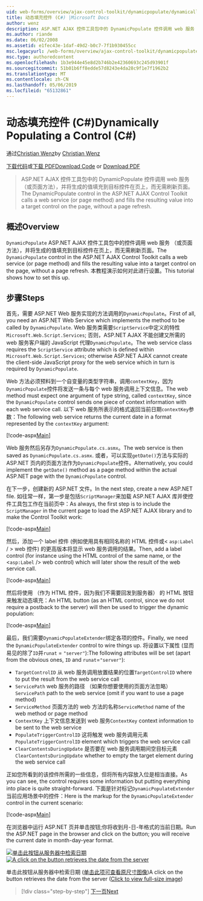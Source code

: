 ```yaml
---
uid: web-forms/overview/ajax-control-toolkit/dynamicpopulate/dynamically-populating-a-control-cs
title: 动态填充控件 (C#) |Microsoft Docs
author: wenz
description: ASP.NET AJAX 控件工具包中的 DynamicPopulate 控件调用 web 服务 （或页面方法），并将生成的值填充到 t 上的目标控件...
ms.author: riande
ms.date: 06/02/2008
ms.assetid: e1fec43e-1daf-49d2-b0c7-7f1b930455cc
msc.legacyurl: /web-forms/overview/ajax-control-toolkit/dynamicpopulate/dynamically-populating-a-control-cs
msc.type: authoredcontent
ms.openlocfilehash: 1b3e944e45e8d2b746b2e42360693c245d93901f
ms.sourcegitcommit: 51b01b6ff8edde57d8243e4da28c9f1e7f1962b2
ms.translationtype: MT
ms.contentlocale: zh-CN
ms.lasthandoff: 05/06/2019
ms.locfileid: "65132861"
---
```

# <a name="dynamically-populating-a-control-c"></a><span data-ttu-id="f5e66-103">动态填充控件 (C#)</span><span class="sxs-lookup"><span data-stu-id="f5e66-103">Dynamically Populating a Control (C#)</span></span>

<span data-ttu-id="f5e66-104">通过[Christian Wenz](https://github.com/wenz)</span><span class="sxs-lookup"><span data-stu-id="f5e66-104">by [Christian Wenz](https://github.com/wenz)</span></span>

<span data-ttu-id="f5e66-105">[下载代码](http://download.microsoft.com/download/d/8/f/d8f2f6f9-1b7c-46ad-9252-e1fc81bdea3e/dynamicpopulate0.cs.zip)或[下载 PDF](http://download.microsoft.com/download/b/6/a/b6ae89ee-df69-4c87-9bfb-ad1eb2b23373/dynamicpopulate0CS.pdf)</span><span class="sxs-lookup"><span data-stu-id="f5e66-105">[Download Code](http://download.microsoft.com/download/d/8/f/d8f2f6f9-1b7c-46ad-9252-e1fc81bdea3e/dynamicpopulate0.cs.zip) or [Download PDF](http://download.microsoft.com/download/b/6/a/b6ae89ee-df69-4c87-9bfb-ad1eb2b23373/dynamicpopulate0CS.pdf)</span></span>

> <span data-ttu-id="f5e66-106">ASP.NET AJAX 控件工具包中的 DynamicPopulate 控件调用 web 服务 （或页面方法），并将生成的值填充到目标控件在页上，而无需刷新页面。</span><span class="sxs-lookup"><span data-stu-id="f5e66-106">The DynamicPopulate control in the ASP.NET AJAX Control Toolkit calls a web service (or page method) and fills the resulting value into a target control on the page, without a page refresh.</span></span>

## <a name="overview"></a><span data-ttu-id="f5e66-107">概述</span><span class="sxs-lookup"><span data-stu-id="f5e66-107">Overview</span></span>

<span data-ttu-id="f5e66-108">`DynamicPopulate` ASP.NET AJAX 控件工具包中的控件调用 web 服务 （或页面方法），并将生成的值填充到目标控件在页上，而无需刷新页面。</span><span class="sxs-lookup"><span data-stu-id="f5e66-108">The `DynamicPopulate` control in the ASP.NET AJAX Control Toolkit calls a web service (or page method) and fills the resulting value into a target control on the page, without a page refresh.</span></span> <span data-ttu-id="f5e66-109">本教程演示如何对此进行设置。</span><span class="sxs-lookup"><span data-stu-id="f5e66-109">This tutorial shows how to set this up.</span></span>

## <a name="steps"></a><span data-ttu-id="f5e66-110">步骤</span><span class="sxs-lookup"><span data-stu-id="f5e66-110">Steps</span></span>

<span data-ttu-id="f5e66-111">首先，需要 ASP.NET Web 服务实现的方法调用的`DynamicPopulate`。</span><span class="sxs-lookup"><span data-stu-id="f5e66-111">First of all, you need an ASP.NET Web Service which implements the method to be called by `DynamicPopulate`.</span></span> <span data-ttu-id="f5e66-112">Web 服务类需要`ScriptService`中定义的特性`Microsoft.Web.Script.Services`; 否则，ASP.NET AJAX 不能创建又所需的 web 服务客户端的 JavaScript 代理`DynamicPopulate`。</span><span class="sxs-lookup"><span data-stu-id="f5e66-112">The web service class requires the `ScriptService` attribute which is defined within `Microsoft.Web.Script.Services`; otherwise ASP.NET AJAX cannot create the client-side JavaScript proxy for the web service which in turn is required by `DynamicPopulate`.</span></span>

<span data-ttu-id="f5e66-113">Web 方法必须预料到一个自变量的类型字符串，调用`contextKey`，因为`DynamicPopulate`控件将发送一条与每个 web 服务调用上下文信息。</span><span class="sxs-lookup"><span data-stu-id="f5e66-113">The web method must expect one argument of type string, called `contextKey`, since the `DynamicPopulate` control sends one piece of context information with each web service call.</span></span> <span data-ttu-id="f5e66-114">以下 web 服务所表示的格式返回当前日期`contextKey`参数：</span><span class="sxs-lookup"><span data-stu-id="f5e66-114">The following web service returns the current date in a format represented by the `contextKey` argument:</span></span>

[!code-aspx[Main](dynamically-populating-a-control-cs/samples/sample1.aspx)]

<span data-ttu-id="f5e66-115">Web 服务然后另存为`DynamicPopulate.cs.asmx`。</span><span class="sxs-lookup"><span data-stu-id="f5e66-115">The web service is then saved as `DynamicPopulate.cs.asmx`.</span></span> <span data-ttu-id="f5e66-116">或者，可以实现`getDate()`方法与实际的 ASP.NET 页内的页面方法作为`DynamicPopulate`控件。</span><span class="sxs-lookup"><span data-stu-id="f5e66-116">Alternatively, you could implement the `getDate()` method as a page method within the actual ASP.NET page with the `DynamicPopulate` control.</span></span>

<span data-ttu-id="f5e66-117">在下一步，创建新的 ASP.NET 文件。</span><span class="sxs-lookup"><span data-stu-id="f5e66-117">In the next step, create a new ASP.NET file.</span></span> <span data-ttu-id="f5e66-118">如往常一样，第一步是包括`ScriptManager`来加载 ASP.NET AJAX 库并使控件工具包工作在当前页中：</span><span class="sxs-lookup"><span data-stu-id="f5e66-118">As always, the first step is to include the `ScriptManager` in the current page to load the ASP.NET AJAX library and to make the Control Toolkit work:</span></span>

[!code-aspx[Main](dynamically-populating-a-control-cs/samples/sample2.aspx)]

<span data-ttu-id="f5e66-119">然后，添加一个 label 控件 (例如使用具有相同名称的 HTML 控件或&lt; `asp:Label`  / &gt; web 控件) 的更高版本将显示 web 服务调用的结果。</span><span class="sxs-lookup"><span data-stu-id="f5e66-119">Then, add a label control (for instance using the HTML control of the same name, or the &lt;`asp:Label` /&gt; web control) which will later show the result of the web service call.</span></span>

[!code-aspx[Main](dynamically-populating-a-control-cs/samples/sample3.aspx)]

<span data-ttu-id="f5e66-120">然后将使用 （作为 HTML 控件，因为我们不需要回发到服务器） 的 HTML 按钮来触发动态填充：</span><span class="sxs-lookup"><span data-stu-id="f5e66-120">An HTML button (as an HTML control, since we do not require a postback to the server) will then be used to trigger the dynamic population:</span></span>

[!code-aspx[Main](dynamically-populating-a-control-cs/samples/sample4.aspx)]

<span data-ttu-id="f5e66-121">最后，我们需要`DynamicPopulateExtender`绑定各项的控件。</span><span class="sxs-lookup"><span data-stu-id="f5e66-121">Finally, we need the `DynamicPopulateExtender` control to wire things up.</span></span> <span data-ttu-id="f5e66-122">将设置以下属性 (显而易见的除了`ID`并`runat` = `"server"`):</span><span class="sxs-lookup"><span data-stu-id="f5e66-122">The following attributes will be set (apart from the obvious ones, `ID` and `runat`=`"server"`):</span></span>

- <span data-ttu-id="f5e66-123">`TargetControlID` 从 web 服务调用放置结果的位置</span><span class="sxs-lookup"><span data-stu-id="f5e66-123">`TargetControlID` where to put the result from the web service call</span></span>
- <span data-ttu-id="f5e66-124">`ServicePath` web 服务的路径 （如果你想要使用的页面方法忽略）</span><span class="sxs-lookup"><span data-stu-id="f5e66-124">`ServicePath` path to the web service (omit if you want to use a page method)</span></span>
- <span data-ttu-id="f5e66-125">`ServiceMethod` 页面方法的 web 方法的名称</span><span class="sxs-lookup"><span data-stu-id="f5e66-125">`ServiceMethod` name of the web method or page method</span></span>
- <span data-ttu-id="f5e66-126">`ContextKey` 上下文信息发送到 web 服务</span><span class="sxs-lookup"><span data-stu-id="f5e66-126">`ContextKey` context information to be sent to the web service</span></span>
- <span data-ttu-id="f5e66-127">`PopulateTriggerControlID` 这将触发 web 服务调用元素</span><span class="sxs-lookup"><span data-stu-id="f5e66-127">`PopulateTriggerControlID` element which triggers the web service call</span></span>
- <span data-ttu-id="f5e66-128">`ClearContentsDuringUpdate` 是否要在 web 服务调用期间空目标元素</span><span class="sxs-lookup"><span data-stu-id="f5e66-128">`ClearContentsDuringUpdate` whether to empty the target element during the web service call</span></span>

<span data-ttu-id="f5e66-129">正如您所看到的该控件所需的一些信息，但将所有内容放入位是相当直接。</span><span class="sxs-lookup"><span data-stu-id="f5e66-129">As you can see, the control requires some information but putting everything into place is quite straight-forward.</span></span> <span data-ttu-id="f5e66-130">下面是针对标记`DynamicPopulateExtender`当前应用场景中的控件：</span><span class="sxs-lookup"><span data-stu-id="f5e66-130">Here is the markup for the `DynamicPopulateExtender` control in the current scenario:</span></span>

[!code-aspx[Main](dynamically-populating-a-control-cs/samples/sample5.aspx)]

<span data-ttu-id="f5e66-131">在浏览器中运行 ASP.NET 页并单击按钮;你将收到月-日-年格式的当前日期。</span><span class="sxs-lookup"><span data-stu-id="f5e66-131">Run the ASP.NET page in the browser and click on the button; you will receive the current date in month-day-year format.</span></span>

<span data-ttu-id="f5e66-132">[![单击此按钮从服务器中检索日期](dynamically-populating-a-control-cs/_static/image2.png)](dynamically-populating-a-control-cs/_static/image1.png)</span><span class="sxs-lookup"><span data-stu-id="f5e66-132">[![A click on the button retrieves the date from the server](dynamically-populating-a-control-cs/_static/image2.png)](dynamically-populating-a-control-cs/_static/image1.png)</span></span>

<span data-ttu-id="f5e66-133">单击此按钮从服务器中检索日期 ([单击此项可查看原尺寸图像](dynamically-populating-a-control-cs/_static/image3.png))</span><span class="sxs-lookup"><span data-stu-id="f5e66-133">A click on the button retrieves the date from the server ([Click to view full-size image](dynamically-populating-a-control-cs/_static/image3.png))</span></span>

> [!div class="step-by-step"]
> [<span data-ttu-id="f5e66-134">下一页</span><span class="sxs-lookup"><span data-stu-id="f5e66-134">Next</span></span>](dynamically-populating-a-control-using-javascript-code-cs.md)
